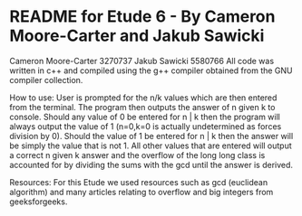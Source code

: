 # README for Etude 6 - By Cameron Moore-Carter and Jakub Sawicki

Cameron Moore-Carter 3270737
Jakub Sawicki 5580766
All code was written in c++ and compiled using the g++ compiler obtained from the GNU compiler collection.

How to use:
User is prompted for the n/k values which are then entered from the terminal. The program then outputs the
answer of n given k to console. Should any value of 0 be entered for n | k then the program will always output
the value of 1 (n=0,k=0 is actually undetermined as forces division by 0). Should the value of 1 be entered for
n | k then the answer will be simply the value that is not 1. All other values that are entered will output a
correct n given k answer and the overflow of the long long class is accounted for by dividing the sums with the
gcd until the answer is derived.

Resources:
For this Etude we used resources such as gcd (euclidean algorithm) and many articles relating to overflow
and big integers from geeksforgeeks.
